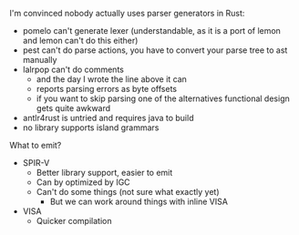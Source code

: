 I'm convinced nobody actually uses parser generators in Rust:
* pomelo can't generate lexer (understandable, as it is a port of lemon and lemon can't do this either)
* pest can't do parse actions, you have to convert your parse tree to ast manually
* lalrpop can't do comments
  * and the day I wrote the line above it can
  * reports parsing errors as byte offsets
  * if you want to skip parsing one of the alternatives functional design gets quite awkward
* antlr4rust is untried and requires java to build
* no library supports island grammars

What to emit?
* SPIR-V
  * Better library support, easier to emit
  * Can by optimized by IGC
  * Can't do some things (not sure what exactly yet)
    * But we can work around things with inline VISA
* VISA
  * Quicker compilation